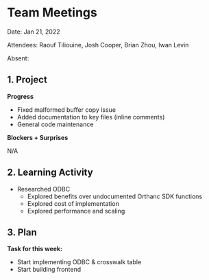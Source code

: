# Team Meetings

Date: Jan 21, 2022

Attendees: Raouf Tiliouine, Josh Cooper, Brian Zhou, Iwan Levin

Absent:

## 1. Project

**Progress**

- Fixed malformed buffer copy issue
- Added documentation to key files (inline comments)
- General code maintenance

**Blockers + Surprises**

N/A

## 2. Learning Activity

- Researched ODBC
  - Explored benefits over undocumented Orthanc SDK functions
  - Explored cost of implementation
  - Explored performance and scaling

## 3. Plan

**Task for this week:**

- Start implementing ODBC & crosswalk table
- Start building frontend

